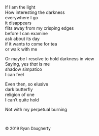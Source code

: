 If I am the light  
How interesting the darkness  
everywhere I go   
it disappears  
flits away from my crisping edges    
before I can examine    
ask about its day    
if it wants to come for tea    
or walk with me    
    
Or maybe I resolve to hold darkness in view    
Saying, yes *that* is me    
shadow simpatico    
I can feel    
    
Even then, so elusive    
dark butterfly     
religion of one     
I can’t quite hold    
    
Not with my perpetual burning     

<br> 

<font size=2>© 2019 Ryan Daugherty</font> 
